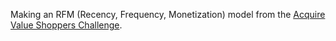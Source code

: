 Making an RFM (Recency, Frequency, Monetization) model from the [Acquire Value Shoppers Challenge](https://www.kaggle.com/c/acquire-valued-shoppers-challenge).
